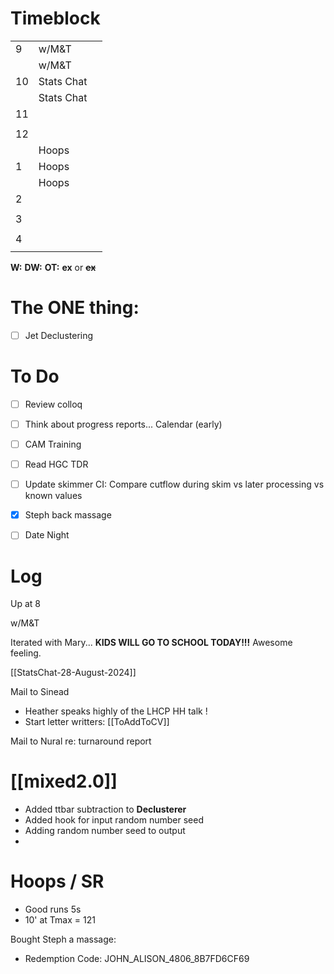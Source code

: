 # Timeblock

|     |            |     |
| --- | ---------- | --- |
| 9   | w/M&T      |     |
|     | w/M&T      |     |
| 10  | Stats Chat |     |
|     | Stats Chat |     |
| 11  |            |     |
|     |            |     |
| 12  |            |     |
|     | Hoops      |     |
| 1   | Hoops      |     |
|     | Hoops      |     |
| 2   |            |     |
|     |            |     |
| 3   |            |     |
|     |            |     |
| 4   |            |     |
|     |            |     |

**W:**
**DW:**
**OT:**
**ex** or **~~ex~~**

# The ONE thing: 
- [ ] Jet Declustering


# To Do
- [ ] Review colloq
- [ ] Think about progress reports... Calendar (early)
- [ ] CAM Training
- [ ] Read HGC TDR
- [ ] Update skimmer CI: Compare cutflow during skim vs later processing vs known values
- [x] Steph back massage 
- [ ] Date Night


# Log

Up at 8 

w/M&T

 Iterated with Mary... **KIDS WILL GO TO SCHOOL TODAY!!!**
Awesome feeling.

[[StatsChat-28-August-2024]]

Mail to Sinead 
- Heather speaks highly of the LHCP HH talk ! 
- Start letter writters: [[ToAddToCV]]

Mail to Nural re: turnaround report

# [[mixed2.0]]
- Added ttbar subtraction to **Declusterer**
- Added hook for input random number seed
- Adding random number seed to output 
- 

# Hoops / SR
- Good runs 5s
- 10' at Tmax = 121

Bought Steph a massage:
- Redemption Code: JOHN_ALISON_4806_8B7FD6CF69

